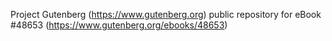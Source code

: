 Project Gutenberg (https://www.gutenberg.org) public repository for eBook #48653 (https://www.gutenberg.org/ebooks/48653)
